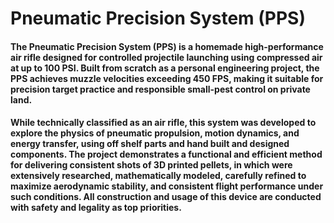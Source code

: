 # Pneumatic Precision System (PPS)

#### The Pneumatic Precision System (PPS) is a homemade high-performance air rifle designed for controlled projectile launching using compressed air at up to 100 PSI. Built from scratch as a personal engineering project, the PPS achieves muzzle velocities exceeding 450 FPS, making it suitable for precision target practice and responsible small-pest control on private land. 

#### While technically classified as an air rifle, this system was developed to explore the physics of pneumatic propulsion, motion dynamics, and energy transfer, using off shelf parts and hand built and designed components. The project demonstrates a functional and efficient method for delivering consistent shots of 3D printed pellets, in which were extensively researched, mathematically modeled, carefully refined to maximize aerodynamic stability, and consistent flight performance under such conditions. All construction and usage of this device are conducted with safety and legality as top priorities.

